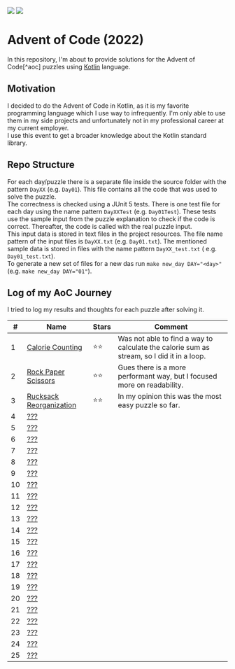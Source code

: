 ![](https://img.shields.io/static/v1?label=%F0%9F%93%85%20Completed%20Days&message=3&color=blue&style=flat-square)
![](https://img.shields.io/static/v1?label=%E2%AD%90%20Gained%20Stars&message=6&color=yellow&style=flat-square)

# Advent of Code (2022)

In this repository, I'm about to provide solutions for the Advent of Code[^aoc] puzzles using [Kotlin][kotlin] language.

## Motivation

I decided to do the Advent of Code in Kotlin, as it is my favorite programming language which I use way to infrequently.
I'm only
able to use them in my side projects and unfortunately not in my professional career at my current employer.  
I use this event to get a broader knowledge about the Kotlin standard library.

## Repo Structure

For each day/puzzle there is a separate file inside the source folder with the pattern `DayXX` (e.g. `Day01`). This file
contains
all the code that was used to solve the puzzle.  
The correctness is checked using a JUnit 5 tests. There is one test file for each day using the name
pattern `DayXXTest` (e.g.
`Day01Test`). These tests use the sample input from the puzzle explanation to check if the code is correct. Thereafter,
the
code is called with the real puzzle input.  
This input data is stored in text files in the project resources. The file name pattern of the input files
is `DayXX.txt`
(e.g. `Day01.txt`). The mentioned sample data is stored in files with the name pattern `DayXX_test.txt` (
e.g. `Day01_test.txt`).  
To generate a new set of files for a new das run `make new_day DAY="<day>"` (e.g. `make new_day DAY="01"`).

## Log of my AoC Journey

I tried to log my results and thoughts for each puzzle after solving it.

| #   | Name                         | Stars | Comment                                                                                   |
| --- |------------------------------| ----- |-------------------------------------------------------------------------------------------|
| 1   | [Calorie Counting][1]        | ⭐⭐    | Was not able to find a way to calculate the calorie sum as stream, so I did it in a loop. |
| 2   | [Rock Paper Scissors][2]     | ⭐⭐    | Gues there is a more performant way, but I focused more on readability.                   |
| 3   | [Rucksack Reorganization][3] | ⭐⭐    | In my opinion this was the most easy puzzle so far.                                       |
| 4   | [???][4]                     |       |                                                                                           |
| 5   | [???][5]                     |       |                                                                                           |
| 6   | [???][6]                     |       |                                                                                           |
| 7   | [???][7]                     |       |                                                                                           |
| 8   | [???][8]                     |       |                                                                                           |
| 9   | [???][9]                     |       |                                                                                           |
| 10  | [???][10]                    |       |                                                                                           |
| 11  | [???][11]                    |       |                                                                                           |
| 12  | [???][12]                    |       |                                                                                           |
| 13  | [???][13]                    |       |                                                                                           |
| 14  | [???][14]                    |       |                                                                                           |
| 15  | [???][15]                    |       |                                                                                           |
| 16  | [???][16]                    |       |                                                                                           |
| 17  | [???][17]                    |       |                                                                                           |
| 18  | [???][18]                    |       |                                                                                           |
| 19  | [???][19]                    |       |                                                                                           |
| 20  | [???][20]                    |       |                                                                                           |
| 21  | [???][21]                    |       |                                                                                           |
| 22  | [???][22]                    |       |                                                                                           |
| 23  | [???][23]                    |       |                                                                                           |
| 24  | [???][24]                    |       |                                                                                           |
| 25  | [???][24]                    |       |                                                                                           |

[aoc]: https://adventofcode.com
[kotlin]: https://kotlinlang.org

[1]: https://adventofcode.com/2022/day/1
[2]: https://adventofcode.com/2022/day/2
[3]: https://adventofcode.com/2022/day/3
[4]: https://adventofcode.com/2022/day/4
[5]: https://adventofcode.com/2022/day/5
[6]: https://adventofcode.com/2022/day/6
[7]: https://adventofcode.com/2022/day/7
[8]: https://adventofcode.com/2022/day/8
[9]: https://adventofcode.com/2022/day/9
[10]: https://adventofcode.com/2022/day/10
[11]: https://adventofcode.com/2022/day/11
[12]: https://adventofcode.com/2022/day/12
[13]: https://adventofcode.com/2022/day/13
[14]: https://adventofcode.com/2022/day/14
[15]: https://adventofcode.com/2022/day/15
[16]: https://adventofcode.com/2022/day/16
[17]: https://adventofcode.com/2022/day/17
[18]: https://adventofcode.com/2022/day/18
[19]: https://adventofcode.com/2022/day/19
[20]: https://adventofcode.com/2022/day/20
[21]: https://adventofcode.com/2022/day/21
[22]: https://adventofcode.com/2022/day/22
[23]: https://adventofcode.com/2022/day/23
[24]: https://adventofcode.com/2022/day/24
[25]: https://adventofcode.com/2022/day/25
